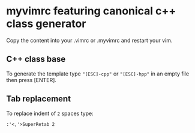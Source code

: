 # myvimrc featuring canonical c++ class generator

Copy the content into your .vimrc or .myvimrc and restart your vim.

## C++ class base
To generate the template type `"[ESC]-cpp"` or `"[ESC]-hpp"` in an empty file then press [ENTER].

## Tab replacement
To replace indent of `2` spaces type:
```
:'<,'>SuperRetab 2
```
